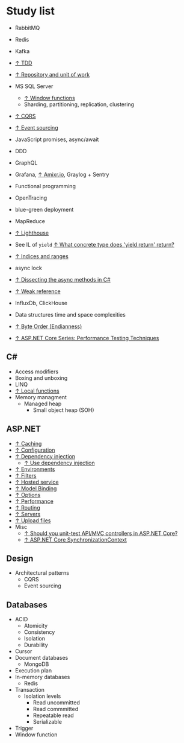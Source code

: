 # Study list

* RabbitMQ

* Redis

* Kafka

* [↑ TDD](https://www.youtube.com/watch?v=a7BvGBT0gFw)

* [↑ Repository and unit of work](https://www.c-sharpcorner.com/article/repository-and-unitofwork-pattern-part-2/)

* MS SQL Server
  * [↑ Window functions](https://docs.microsoft.com/en-us/sql/t-sql/queries/select-over-clause-transact-sql?view=sql-server-ver15)
  * Sharding, partitioning, replication, clustering

* [↑ CQRS](https://www.youtube.com/watch?v=xKKVW94F2bc)

* [↑ Event sourcing](https://microservices.io/patterns/data/event-sourcing.html)

* JavaScript promises, async/await

* DDD

* GraphQL

* Grafana, [↑ Amixr.io](https://amixr.io), Graylog + Sentry

* Functional programming

* OpenTracing

* blue-green deployment

* MapReduce

* [↑ Lighthouse](https://developers.google.com/web/tools/lighthouse)

* See IL of `yield` [↑ What concrete type does 'yield return' return?](https://stackoverflow.com/questions/3454395/what-concrete-type-does-yield-return-return)

* [↑ Indices and ranges](https://docs.microsoft.com/en-us/dotnet/csharp/whats-new/csharp-8#indices-and-ranges)

* async lock

* [↑ Dissecting the async methods in C#](https://devblogs.microsoft.com/premier-developer/dissecting-the-async-methods-in-c/)

* [↑ Weak reference](https://docs.microsoft.com/en-us/dotnet/api/system.weakreference?view=netcore-3.1)

* InfluxDb, ClickHouse

* Data structures time and space complexities

* [↑ Byte Order (Endianness)](https://www.youtube.com/watch?v=_wk_nZVuY0Q)

* [↑ ASP.NET Core Series: Performance Testing Techniques](https://www.youtube.com/watch?v=jn54CjePzs0)

## C#

* Access modifiers
* Boxing and unboxing
* LINQ
* [↑ Local functions](https://docs.microsoft.com/en-us/dotnet/csharp/programming-guide/classes-and-structs/local-functions)
* Memory managment
  * Managed heap
    * Small object heap (SOH)

## ASP.NET

* [↑ Caching](https://docs.microsoft.com/en-us/aspnet/core/performance/performance-best-practices)
* [↑ Configuration](https://docs.microsoft.com/en-us/aspnet/core/fundamentals/configuration)
* [↑ Dependency injection](https://docs.microsoft.com/en-us/aspnet/core/fundamentals/dependency-injection)
  * [↑ Use dependency injection](https://docs.microsoft.com/en-us/dotnet/core/extensions/dependency-injection-usage)
* [↑ Environments](https://docs.microsoft.com/en-us/aspnet/core/fundamentals/environments)
* [↑ Filters](https://docs.microsoft.com/en-us/aspnet/core/mvc/controllers/filters)
* [↑ Hosted service](https://docs.microsoft.com/en-us/aspnet/core/fundamentals/host/hosted-services)
* [↑ Model Binding](https://docs.microsoft.com/en-us/aspnet/core/mvc/models/model-binding)
* [↑ Options](https://docs.microsoft.com/en-us/aspnet/core/fundamentals/configuration/options)
* [↑ Performance](https://docs.microsoft.com/en-us/aspnet/core/performance/performance-best-practices)
* [↑ Routing](https://docs.microsoft.com/en-us/aspnet/core/fundamentals/routing)
* [↑ Servers](https://docs.microsoft.com/en-us/aspnet/core/fundamentals/servers)
* [↑ Upload files](https://docs.microsoft.com/en-us/aspnet/core/mvc/models/file-uploads)
* Misc
  * [↑ Should you unit-test API/MVC controllers in ASP.NET Core?](https://andrewlock.net/should-you-unit-test-controllers-in-aspnetcore/)
  * [↑ ASP.NET Core SynchronizationContext](https://blog.stephencleary.com/2017/03/aspnetcore-synchronization-context.html)

## Design

* Architectural patterns
  * CQRS
  * Event sourcing

## Databases

* ACID
  * Atomicity
  * Consistency
  * Isolation
  * Durability
* Cursor
* Document databases
  * MongoDB
* Execution plan
* In-memory databases
  * Redis
* Transaction
  * Isolation levels
    * Read uncommitted
    * Read commmitted
    * Repeatable read
    * Serializable
* Trigger
* Window function
